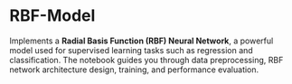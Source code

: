 # RBF-Model
Implements a **Radial Basis Function (RBF) Neural Network**, a powerful model used for supervised learning tasks such as regression and classification. The notebook guides you through data preprocessing, RBF network architecture design, training, and performance evaluation.
